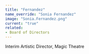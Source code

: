 ```yaml
---
title: "Fernandez"
name_override: "Sonia Fernandez"
image: "Sonia.Fernandez.png"
current: "true"
related:
- Board of Directors
---
```


Interim Artistic Director, Magic Theatre
